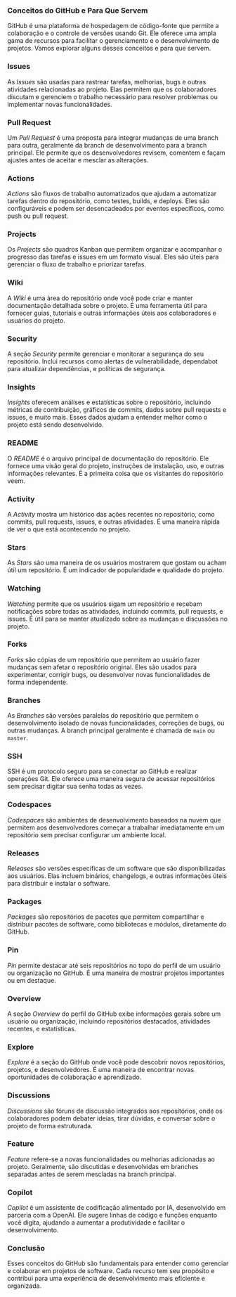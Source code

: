 ### Conceitos do GitHub e Para Que Servem

GitHub é uma plataforma de hospedagem de código-fonte que permite a colaboração e o controle de versões usando Git. Ele oferece uma ampla gama de recursos para facilitar o gerenciamento e o desenvolvimento de projetos. Vamos explorar alguns desses conceitos e para que servem.

### Issues

As *Issues* são usadas para rastrear tarefas, melhorias, bugs e outras atividades relacionadas ao projeto. Elas permitem que os colaboradores discutam e gerenciem o trabalho necessário para resolver problemas ou implementar novas funcionalidades.

### Pull Request

Um *Pull Request* é uma proposta para integrar mudanças de uma branch para outra, geralmente da branch de desenvolvimento para a branch principal. Ele permite que os desenvolvedores revisem, comentem e façam ajustes antes de aceitar e mesclar as alterações.

### Actions

*Actions* são fluxos de trabalho automatizados que ajudam a automatizar tarefas dentro do repositório, como testes, builds, e deploys. Eles são configuráveis e podem ser desencadeados por eventos específicos, como push ou pull request.

### Projects

Os *Projects* são quadros Kanban que permitem organizar e acompanhar o progresso das tarefas e issues em um formato visual. Eles são úteis para gerenciar o fluxo de trabalho e priorizar tarefas.

### Wiki

A *Wiki* é uma área do repositório onde você pode criar e manter documentação detalhada sobre o projeto. É uma ferramenta útil para fornecer guias, tutoriais e outras informações úteis aos colaboradores e usuários do projeto.

### Security

A seção *Security* permite gerenciar e monitorar a segurança do seu repositório. Inclui recursos como alertas de vulnerabilidade, dependabot para atualizar dependências, e políticas de segurança.

### Insights

*Insights* oferecem análises e estatísticas sobre o repositório, incluindo métricas de contribuição, gráficos de commits, dados sobre pull requests e issues, e muito mais. Esses dados ajudam a entender melhor como o projeto está sendo desenvolvido.

### README

O *README* é o arquivo principal de documentação do repositório. Ele fornece uma visão geral do projeto, instruções de instalação, uso, e outras informações relevantes. É a primeira coisa que os visitantes do repositório veem.

### Activity

A *Activity* mostra um histórico das ações recentes no repositório, como commits, pull requests, issues, e outras atividades. É uma maneira rápida de ver o que está acontecendo no projeto.

### Stars

As *Stars* são uma maneira de os usuários mostrarem que gostam ou acham útil um repositório. É um indicador de popularidade e qualidade do projeto.

### Watching

*Watching* permite que os usuários sigam um repositório e recebam notificações sobre todas as atividades, incluindo commits, pull requests, e issues. É útil para se manter atualizado sobre as mudanças e discussões no projeto.

### Forks

*Forks* são cópias de um repositório que permitem ao usuário fazer mudanças sem afetar o repositório original. Eles são usados para experimentar, corrigir bugs, ou desenvolver novas funcionalidades de forma independente.

### Branches

As *Branches* são versões paralelas do repositório que permitem o desenvolvimento isolado de novas funcionalidades, correções de bugs, ou outras mudanças. A branch principal geralmente é chamada de `main` ou `master`.

### SSH

SSH é um protocolo seguro para se conectar ao GitHub e realizar operações Git. Ele oferece uma maneira segura de acessar repositórios sem precisar digitar sua senha todas as vezes.

### Codespaces

*Codespaces* são ambientes de desenvolvimento baseados na nuvem que permitem aos desenvolvedores começar a trabalhar imediatamente em um repositório sem precisar configurar um ambiente local.

### Releases

*Releases* são versões específicas de um software que são disponibilizadas aos usuários. Elas incluem binários, changelogs, e outras informações úteis para distribuir e instalar o software.

### Packages

*Packages* são repositórios de pacotes que permitem compartilhar e distribuir pacotes de software, como bibliotecas e módulos, diretamente do GitHub.

### Pin

*Pin* permite destacar até seis repositórios no topo do perfil de um usuário ou organização no GitHub. É uma maneira de mostrar projetos importantes ou em destaque.

### Overview

A seção *Overview* do perfil do GitHub exibe informações gerais sobre um usuário ou organização, incluindo repositórios destacados, atividades recentes, e estatísticas.

### Explore

*Explore* é a seção do GitHub onde você pode descobrir novos repositórios, projetos, e desenvolvedores. É uma maneira de encontrar novas oportunidades de colaboração e aprendizado.

### Discussions

*Discussions* são fóruns de discussão integrados aos repositórios, onde os colaboradores podem debater ideias, tirar dúvidas, e conversar sobre o projeto de forma estruturada.

### Feature

*Feature* refere-se a novas funcionalidades ou melhorias adicionadas ao projeto. Geralmente, são discutidas e desenvolvidas em branches separadas antes de serem mescladas na branch principal.

### Copilot

*Copilot* é um assistente de codificação alimentado por IA, desenvolvido em parceria com a OpenAI. Ele sugere linhas de código e funções enquanto você digita, ajudando a aumentar a produtividade e facilitar o desenvolvimento.

### Conclusão

Esses conceitos do GitHub são fundamentais para entender como gerenciar e colaborar em projetos de software. Cada recurso tem seu propósito e contribui para uma experiência de desenvolvimento mais eficiente e organizada.